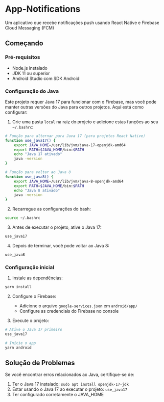 # App-Notifications
Um aplicativo que recebe notificações push usando React Native e Firebase Cloud Messaging (FCM)

## Começando

### Pré-requisitos
- Node.js instalado
- JDK 11 ou superior
- Android Studio com SDK Android

### Configuração do Java

Este projeto requer Java 17 para funcionar com o Firebase, mas você pode manter outras versões do Java para outros projetos. Aqui está como configurar:

1. Crie uma pasta `local` na raiz do projeto e adicione estas funções ao seu `~/.bashrc`:

```bash
# Função para alternar para Java 17 (para projetos React Native)
function use_java17() {
    export JAVA_HOME=/usr/lib/jvm/java-17-openjdk-amd64
    export PATH=$JAVA_HOME/bin:$PATH
    echo "Java 17 ativado"
    java -version
}

# Função para voltar ao Java 8
function use_java8() {
    export JAVA_HOME=/usr/lib/jvm/java-8-openjdk-amd64
    export PATH=$JAVA_HOME/bin:$PATH
    echo "Java 8 ativado"
    java -version
}
```

2. Recarregue as configurações do bash:
```bash
source ~/.bashrc
```

3. Antes de executar o projeto, ative o Java 17:
```bash
use_java17
```

4. Depois de terminar, você pode voltar ao Java 8:
```bash
use_java8
```

### Configuração inicial

1. Instale as dependências:
```bash
yarn install
```

2. Configure o Firebase:
   - Adicione o arquivo `google-services.json` em `android/app/`
   - Configure as credenciais do Firebase no console

3. Execute o projeto:
```bash
# Ative o Java 17 primeiro
use_java17

# Inicie o app
yarn android
```

## Solução de Problemas

Se você encontrar erros relacionados ao Java, certifique-se de:
1. Ter o Java 17 instalado: `sudo apt install openjdk-17-jdk`
2. Estar usando o Java 17 ao executar o projeto: `use_java17`
3. Ter configurado corretamente o JAVA_HOME



